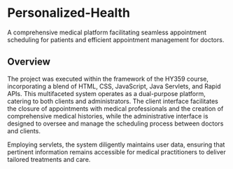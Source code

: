 # Personalized-Health

A comprehensive medical platform facilitating seamless appointment scheduling for patients and efficient appointment management for doctors.

## Overview

The project was executed within the framework of the HY359 course, incorporating a blend of HTML, CSS, JavaScript, Java Servlets, and Rapid APIs. This multifaceted system operates as a dual-purpose platform, catering to both clients and administrators. The client interface facilitates the closure of appointments with medical professionals and the creation of comprehensive medical histories, while the administrative interface is designed to oversee and manage the scheduling process between doctors and clients.

Employing servlets, the system diligently maintains user data, ensuring that pertinent information remains accessible for medical practitioners to deliver tailored treatments and care.